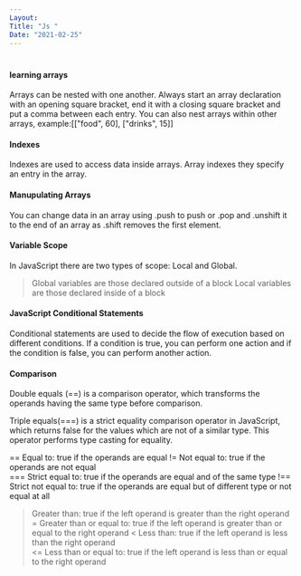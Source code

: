 ```yaml
---
Layout:
Title: "Js "
Date: "2021-02-25"
---
```


#

#### learning arrays

Arrays can be nested with one another. Always start an array declaration with an opening square bracket, end it with a closing square bracket and put a comma between each entry. You can also nest arrays within other arrays, example:[["food", 60], ["drinks", 15]]

#### Indexes

Indexes are used to access data inside arrays. Array indexes they specify an entry in the array. 

#### Manupulating Arrays

You can change data in an array using .push to push or .pop and .unshift it to the end of an array as .shift removes the first element.

#### Variable Scope

In JavaScript there are two types of scope: Local and Global.

>Global variables are those declared outside of a block
>Local variables are those declared inside of a block

#### JavaScript Conditional Statements

Conditional statements are used to decide the flow of execution based on different conditions. If a condition is true, you can perform one action and if the condition is false, you can perform another action.

#### Comparison
 
 Double equals (==) is a comparison operator, which transforms the operands having the same type before comparison. 
 
 Triple equals(===) is a strict equality comparison operator in JavaScript, which returns false for the values which are not of a similar type. This operator performs type casting for equality.

==	Equal to: true if the operands are equal
!=	Not equal to: true if the operands are not equal	
===	Strict equal to: true if the operands are equal and of the same type
!==	Strict not equal to: true if the operands are equal but of different type or not equal at all	
>	Greater than: true if the left operand is greater than the right operand	
>=	Greater than or equal to: true if the left operand is greater than or equal to the right operand
<	Less than: true if the left operand is less than the right operand	
<=	Less than or equal to: true if the left operand is less than or equal to the right operand
